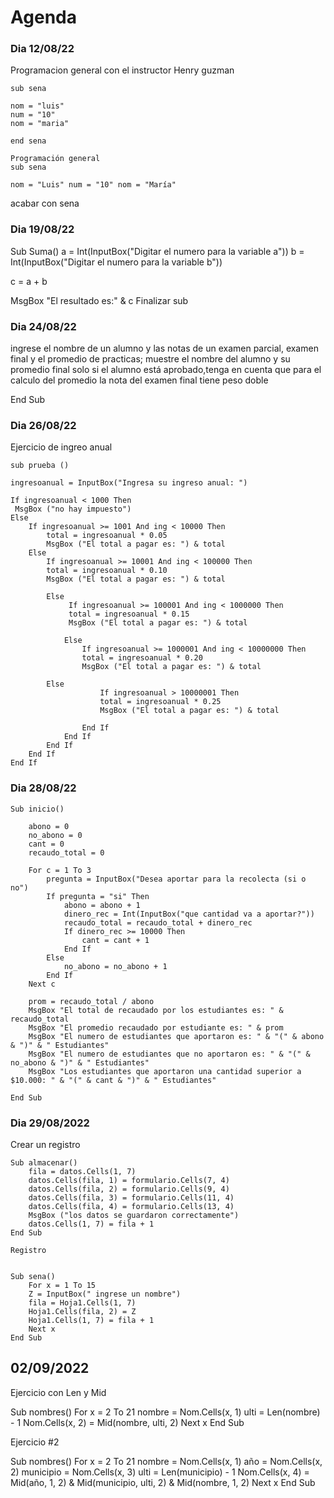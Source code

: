 # Agenda

### Dia 12/08/22
Programacion general con el instructor Henry guzman

``` 
sub sena

nom = "luis"
num = "10"
nom = "maria"

end sena

Programación general
sub sena

nom = "Luis" num = "10" nom = "María"
``` 

acabar con sena


### Dia 19/08/22

Sub Suma() a = Int(InputBox("Digitar el numero para la variable a")) b = Int(InputBox("Digitar el numero para la variable b"))

c = a + b

MsgBox "El resultado es:" & c
Finalizar sub

### Dia 24/08/22

ingrese el nombre de un alumno y las notas de un examen parcial, examen final y el promedio de practicas; muestre el nombre del alumno y su promedio final solo si el alumno está aprobado,tenga en cuenta que para el calculo del promedio la nota del examen final tiene peso doble

End Sub

### Dia 26/08/22

Ejercicio de ingreo anual
``` 
sub prueba () 

ingresoanual = InputBox("Ingresa su ingreso anual: ")

If ingresoanual < 1000 Then
 MsgBox ("no hay impuesto")
Else
    If ingresoanual >= 1001 And ing < 10000 Then
        total = ingresoanual * 0.05
        MsgBox ("El total a pagar es: ") & total
    Else
        If ingresoanual >= 10001 And ing < 100000 Then
        total = ingresoanual * 0.10
        MsgBox ("El total a pagar es: ") & total
	
        Else
             If ingresoanual >= 100001 And ing < 1000000 Then
             total = ingresoanual * 0.15
             MsgBox ("El total a pagar es: ") & total
	      
            Else
                If ingresoanual >= 1000001 And ing < 10000000 Then
                total = ingresoanual * 0.20
                MsgBox ("El total a pagar es: ") & total
		
		Else
                    If ingresoanual > 10000001 Then
                    total = ingresoanual * 0.25
                    MsgBox ("El total a pagar es: ") & total
		    
                End If
            End If
        End If
    End If
End If

``` 

### Dia 28/08/22

``` 
Sub inicio()
    
    abono = 0
    no_abono = 0
    cant = 0
    recaudo_total = 0
    
    For c = 1 To 3
        pregunta = InputBox("Desea aportar para la recolecta (si o no")
        If pregunta = "si" Then
            abono = abono + 1
            dinero_rec = Int(InputBox("que cantidad va a aportar?"))
            recaudo_total = recaudo_total + dinero_rec
            If dinero_rec >= 10000 Then
                cant = cant + 1
            End If
        Else
            no_abono = no_abono + 1
        End If
    Next c
    
    prom = recaudo_total / abono
    MsgBox "El total de recaudado por los estudiantes es: " & recaudo_total
    MsgBox "El promedio recaudado por estudiante es: " & prom
    MsgBox "El numero de estudiantes que aportaron es: " & "(" & abono & ")" & " Estudiantes"
    MsgBox "El numero de estudiantes que no aportaron es: " & "(" & no_abono & ")" & " Estudiantes"
    MsgBox "Los estudiantes que aportaron una cantidad superior a $10.000: " & "(" & cant & ")" & " Estudiantes"
        
End Sub
``` 

### Dia 29/08/2022

Crear un registro
``` 
Sub almacenar()
    fila = datos.Cells(1, 7)
    datos.Cells(fila, 1) = formulario.Cells(7, 4)
    datos.Cells(fila, 2) = formulario.Cells(9, 4)
    datos.Cells(fila, 3) = formulario.Cells(11, 4)
    datos.Cells(fila, 4) = formulario.Cells(13, 4)
    MsgBox ("los datos se guardaron correctamente")
    datos.Cells(1, 7) = fila + 1
End Sub

Registro


Sub sena()
    For x = 1 To 15
    Z = InputBox(" ingrese un nombre")
    fila = Hoja1.Cells(1, 7)
    Hoja1.Cells(fila, 2) = Z
    Hoja1.Cells(1, 7) = fila + 1
    Next x
End Sub
``` 

## 02/09/2022
Ejercicio con Len y Mid


Sub nombres()
    For x = 2 To 21
        nombre = Nom.Cells(x, 1)
        ulti = Len(nombre) - 1
        Nom.Cells(x, 2) = Mid(nombre, ulti, 2)
    Next x
End Sub
 
Ejercicio #2


Sub nombres()
    For x = 2 To 21
    nombre = Nom.Cells(x, 1)
    año = Nom.Cells(x, 2)
    municipio = Nom.Cells(x, 3)
    ulti = Len(municipio) - 1
    Nom.Cells(x, 4) = Mid(año, 1, 2) & Mid(municipio, ulti, 2) & Mid(nombre, 1, 2)
    Next x
End Sub